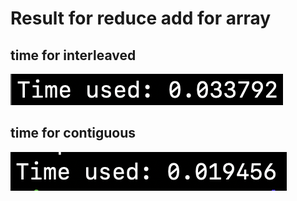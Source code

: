 # Result for reduce add for array

## time for interleaved

![](https://github.com/Panggundam00/parallelProgramming/blob/master/reduce/interleavedTime.png)


## time for contiguous

![](https://github.com/Panggundam00/parallelProgramming/blob/master/reduce/contiguous.png)
